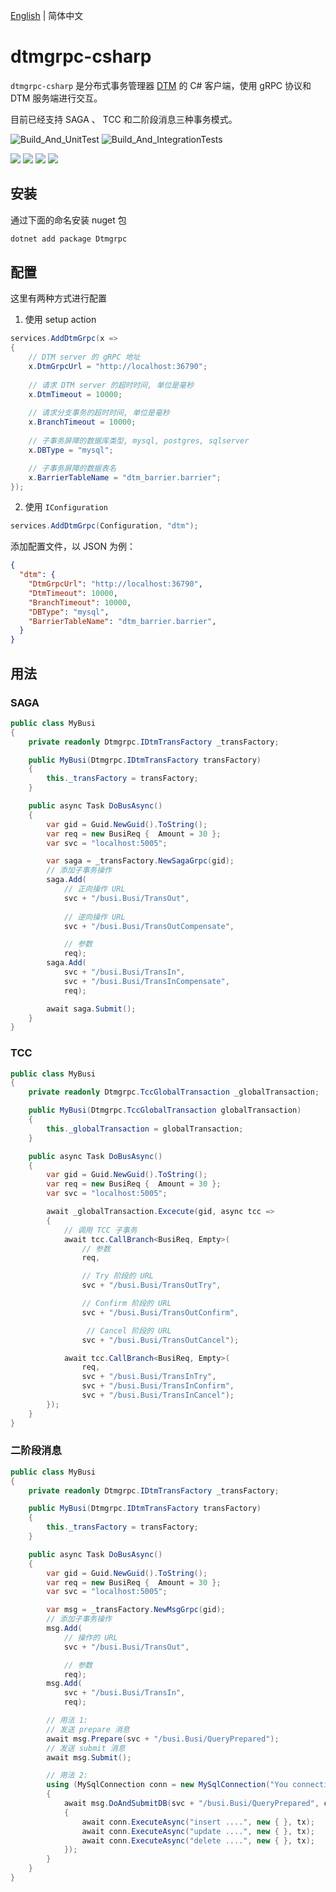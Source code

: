 [English](./README.md) | 简体中文

# dtmgrpc-csharp

`dtmgrpc-csharp` 是分布式事务管理器 [DTM](https://github.com/dtm-labs/dtm) 的 C# 客户端，使用 gRPC 协议和 DTM 服务端进行交互。 

目前已经支持 SAGA 、 TCC 和二阶段消息三种事务模式。

![Build_And_UnitTest](https://github.com/catcherwong/dtmgrpc-csharp/actions/workflows/build_and_ut.yml/badge.svg) ![Build_And_IntegrationTests](https://github.com/catcherwong/dtmgrpc-csharp/actions/workflows/build_and_it.yml/badge.svg)

![](https://img.shields.io/nuget/v/Dtmgrpc.svg)  ![](https://img.shields.io/nuget/vpre/Dtmgrpc.svg) ![](https://img.shields.io/nuget/dt/Dtmgrpc) ![](https://img.shields.io/github/license/catcherwong/dtmgrpc-csharp)

## 安装

通过下面的命名安装 nuget 包

```sh
dotnet add package Dtmgrpc
```

## 配置

这里有两种方式进行配置

1. 使用 setup action

```cs
services.AddDtmGrpc(x =>
{
    // DTM server 的 gRPC 地址
    x.DtmGrpcUrl = "http://localhost:36790";
    
    // 请求 DTM server 的超时时间, 单位是毫秒
    x.DtmTimeout = 10000; 
    
    // 请求分支事务的超时时间, 单位是毫秒
    x.BranchTimeout = 10000;
    
    // 子事务屏障的数据库类型, mysql, postgres, sqlserver
    x.DBType = "mysql";

    // 子事务屏障的数据表名
    x.BarrierTableName = "dtm_barrier.barrier";
});
```

2. 使用 `IConfiguration`

```cs
services.AddDtmGrpc(Configuration, "dtm");
```

添加配置文件，以 JSON 为例： 

```JSON
{
  "dtm": {
    "DtmGrpcUrl": "http://localhost:36790",
    "DtmTimeout": 10000,
    "BranchTimeout": 10000,
    "DBType": "mysql",
    "BarrierTableName": "dtm_barrier.barrier",
  }
}
```

## 用法

### SAGA

```cs
public class MyBusi
{ 
    private readonly Dtmgrpc.IDtmTransFactory _transFactory;

    public MyBusi(Dtmgrpc.IDtmTransFactory transFactory)
    {
        this._transFactory = transFactory;
    }

    public async Task DoBusAsync()
    {
        var gid = Guid.NewGuid().ToString();
        var req = new BusiReq {  Amount = 30 };
        var svc = "localhost:5005";

        var saga = _transFactory.NewSagaGrpc(gid);
        // 添加子事务操作
        saga.Add(
            // 正向操作 URL
            svc + "/busi.Busi/TransOut",
            
            // 逆向操作 URL
            svc + "/busi.Busi/TransOutCompensate",

            // 参数
            req);
        saga.Add(
            svc + "/busi.Busi/TransIn",
            svc + "/busi.Busi/TransInCompensate",
            req);

        await saga.Submit();
    }
}
```

### TCC

```cs
public class MyBusi
{ 
    private readonly Dtmgrpc.TccGlobalTransaction _globalTransaction;

    public MyBusi(Dtmgrpc.TccGlobalTransaction globalTransaction)
    {
        this._globalTransaction = globalTransaction;
    }

    public async Task DoBusAsync()
    {
        var gid = Guid.NewGuid().ToString();
        var req = new BusiReq {  Amount = 30 };
        var svc = "localhost:5005";

        await _globalTransaction.Excecute(gid, async tcc =>
        {
            // 调用 TCC 子事务
            await tcc.CallBranch<BusiReq, Empty>(
                // 参数
                req,

                // Try 阶段的 URL
                svc + "/busi.Busi/TransOutTry",

                // Confirm 阶段的 URL 
                svc + "/busi.Busi/TransOutConfirm",

                 // Cancel 阶段的 URL
                svc + "/busi.Busi/TransOutCancel");

            await tcc.CallBranch<BusiReq, Empty>(
                req,
                svc + "/busi.Busi/TransInTry",
                svc + "/busi.Busi/TransInConfirm",
                svc + "/busi.Busi/TransInCancel");
        });
    }
}
```


### 二阶段消息

```cs
public class MyBusi
{ 
    private readonly Dtmgrpc.IDtmTransFactory _transFactory;

    public MyBusi(Dtmgrpc.IDtmTransFactory transFactory)
    {
        this._transFactory = transFactory;
    }

    public async Task DoBusAsync()
    {
        var gid = Guid.NewGuid().ToString();
        var req = new BusiReq {  Amount = 30 };
        var svc = "localhost:5005";

        var msg = _transFactory.NewMsgGrpc(gid);
        // 添加子事务操作
        msg.Add(
            // 操作的 URL
            svc + "/busi.Busi/TransOut",

            // 参数
            req);
        msg.Add(
            svc + "/busi.Busi/TransIn",
            req);

        // 用法 1:
        // 发送 prepare 消息
        await msg.Prepare(svc + "/busi.Busi/QueryPrepared");
        // 发送 submit 消息
        await msg.Submit();

        // 用法 2:
        using (MySqlConnection conn = new MySqlConnection("You connection string ...."))
        {
            await msg.DoAndSubmitDB(svc + "/busi.Busi/QueryPrepared", conn, async tx => 
            {
                await conn.ExecuteAsync("insert ....", new { }, tx);
                await conn.ExecuteAsync("update ....", new { }, tx);
                await conn.ExecuteAsync("delete ....", new { }, tx);
            });
        }
    }
}
```